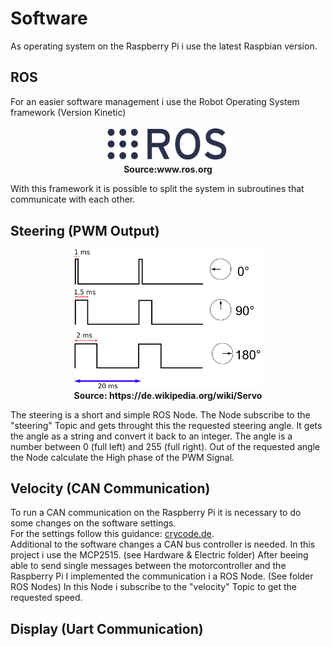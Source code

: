# Software

As operating system on the Raspberry Pi i use the latest Raspbian version.

## ROS
For an easier software management i use the Robot Operating System framework (Version Kinetic)


<p align="center">
  <img src="/images/rosorg_logo.png" width="200"><br>
  <b>Source:www.ros.org</b>
</p>


With this framework it is possible to split the system in subroutines that communicate with each other.

## Steering (PWM Output)
<p align="center">
  <img width="300" src="/images/TiemposServo.png"><br>
  <b>Source: https://de.wikipedia.org/wiki/Servo</b>
</p>

The steering is a short and simple ROS Node. The Node subscribe to the "steering" Topic and gets throught this the requested steering angle.
It gets the angle as a string and convert it back to an integer. The angle is a number between 0 (full left) and 255 (full right).
Out of the requested angle the Node calculate the High phase of the PWM Signal.


## Velocity (CAN Communication)
To run a CAN communication on the Raspberry Pi it is necessary to do some changes on the software settings.<br>
For the settings follow this guidance: [crycode.de](https://crycode.de/can-bus-am-raspberry-pi).<br>
Additional to the software changes a CAN bus controller is needed. In this project i use the MCP2515. (see Hardware & Electric folder)
After beeing able to send single messages between the motorcontroller and the Raspberry Pi I implemented the communication i a ROS Node. (See folder ROS Nodes)
In this Node i subscribe to the "velocity" Topic to get the requested speed.

## Display (Uart Communication)

